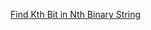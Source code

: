 [Find Kth Bit in Nth Binary String](https://leetcode.com/problems/find-kth-bit-in-nth-binary-string/)
